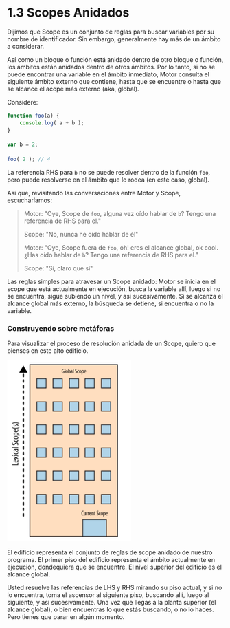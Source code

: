 # 1.3 Scopes Anidados

Dijimos que Scope es un conjunto de reglas para buscar variables por su nombre de identificador. Sin embargo, generalmente hay más de un ámbito a considerar.

Así como un bloque o función está anidado dentro de otro bloque o función, los ámbitos están anidados dentro de otros ámbitos. Por lo tanto, si no se puede encontrar una variable en el ámbito inmediato, Motor consulta el siguiente ámbito externo que contiene, hasta que se encuentre o hasta que se alcance el acope más externo \(aka, global\).

Considere:

```js
function foo(a) {
	console.log( a + b );
}

var b = 2;

foo( 2 ); // 4
```

La referencia RHS para `b` no se puede resolver dentro de la función `foo`, pero puede resolverse en el ámbito que lo rodea \(en este caso, global\).

Así que, revisitando las conversaciones entre Motor y Scope, escucharíamos:

> Motor: "Oye, Scope de `foo`, alguna vez oído hablar de `b`? Tengo una referencia de RHS para el."
>
> Scope: "No, nunca he oído hablar de él"
>
> Motor: "Oye, Scope fuera de `foo`, oh! eres el alcance global, ok cool. ¿Has oído hablar de `b`? Tengo una referencia de RHS para el."
>
> Scope: "Sí, claro que sí"

Las reglas simples para atravesar un Scope anidado: Motor se inicia en el scope que está actualmente en ejecución, busca la variable allí, luego si no se encuentra, sigue subiendo un nivel, y así sucesivamente. Si se alcanza el alcance global más externo, la búsqueda se detiene, si encuentra o no la variable.

### Construyendo sobre metáforas

Para visualizar el proceso de resolución anidada de un Scope, quiero que pienses en este alto edificio.

![](../../assets/Captura08.png)

El edificio representa el conjunto de reglas de scope anidado de nuestro programa. El primer piso del edificio representa el ámbito actualmente en ejecución, dondequiera que se encuentre. El nivel superior del edificio es el alcance global.

Usted resuelve las referencias de LHS y RHS mirando su piso actual, y si no lo encuentra, toma el ascensor al siguiente piso, buscando allí, luego al siguiente, y así sucesivamente. Una vez que llegas a la planta superior \(el alcance global\), o bien encuentras lo que estás buscando, o no lo haces. Pero tienes que parar en algún momento.







